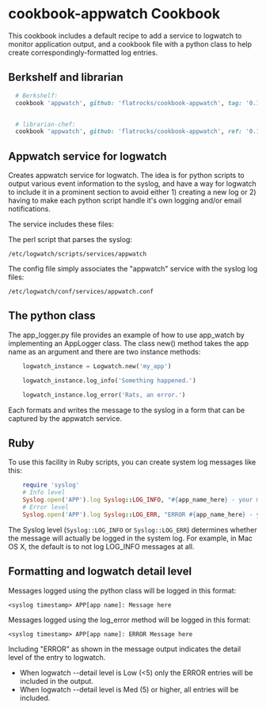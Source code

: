 # cookbook-appwatch Cookbook

This cookbook includes a default recipe to add a service to logwatch to monitor application output,
and a cookbook file with a python class to help create correspondingly-formatted log entries.

## Berkshelf and librarian
```ruby
  # Berkshelf:
  cookbook 'appwatch', github: 'flatrocks/cookbook-appwatch', tag: '0.1.1'


  # librarian-chef:
  cookbook 'appwatch', github: 'flatrocks/cookbook-appwatch', ref: '0.1.1'
```

## Appwatch service for logwatch

Creates appwatch service for logwatch.
The idea is for python scripts to output various event information to the syslog,
and have a way for logwatch to include it in a prominent section to avoid either 1) creating a new
log or 2) having to make each python script handle it's own logging and/or email notifications.

The service includes these files:

The perl script that parses the syslog:

    /etc/logwatch/scripts/services/appwatch

The config file simply associates the "appwatch" service with the syslog log files:

    /etc/logwatch/conf/services/appwatch.conf

## The python class

The app_logger.py file provides an example of how to use app_watch by implementing an AppLogger class.
The class new() method takes the app name as an argument and there are two instance methods:
```python
    logwatch_instance = Logwatch.new('my_app')

    logwatch_instance.log_info('Something happened.')

    logwatch_instance.log_error('Rats, an error.')
```
Each formats and writes the message to the syslog in a form that can be captured by the appwatch service.

## Ruby

To use this facility in Ruby scripts, you can create system log messages like this:
```ruby
    require 'syslog'
    # Info level
    Syslog.open('APP').log Syslog::LOG_INFO, "#{app_name_here} - your message here."
    # Error level
    Syslog.open('APP').log Syslog::LOG_ERR, "ERROR #{app_name_here} - your message here."
```
The Syslog level (```Syslog::LOG_INFO``` or ```Syslog::LOG_ERR```) determines whether the message will actually be logged in the system log.
For example, in Mac OS X, the default is to not log LOG_INFO messages at all.

## Formatting and logwatch detail level

Messages logged using the python class will be logged in this format:

    <syslog timestamp> APP[app name]: Message here

Messages logged using the log_error method will be logged in this format:

    <syslog timestamp> APP[app name]: ERROR Message here

Including "ERROR" as shown in the message output indicates the detail level of the entry to logwatch.
* When logwatch --detail level is Low (\<5) only the ERROR entries will be included in the output.
* When logwatch --detail level is Med (5) or higher, all entries will be included.

